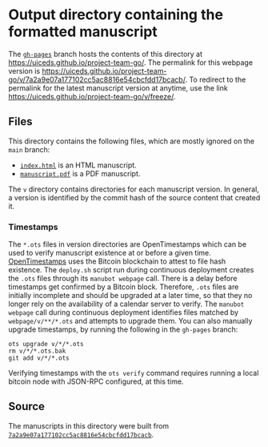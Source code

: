 # Output directory containing the formatted manuscript

The [`gh-pages`](https://github.com/uiceds/project-team-go/tree/gh-pages) branch hosts the contents of this directory at <https://uiceds.github.io/project-team-go/>.
The permalink for this webpage version is <https://uiceds.github.io/project-team-go/v/7a2a9e07a177102cc5ac8816e54cbcfdd17bcacb/>.
To redirect to the permalink for the latest manuscript version at anytime, use the link <https://uiceds.github.io/project-team-go/v/freeze/>.

## Files

This directory contains the following files, which are mostly ignored on the `main` branch:

+ [`index.html`](index.html) is an HTML manuscript.
+ [`manuscript.pdf`](manuscript.pdf) is a PDF manuscript.

The `v` directory contains directories for each manuscript version.
In general, a version is identified by the commit hash of the source content that created it.

### Timestamps

The `*.ots` files in version directories are OpenTimestamps which can be used to verify manuscript existence at or before a given time.
[OpenTimestamps](https://opentimestamps.org/) uses the Bitcoin blockchain to attest to file hash existence.
The `deploy.sh` script run during continuous deployment creates the `.ots` files through its `manubot webpage` call.
There is a delay before timestamps get confirmed by a Bitcoin block.
Therefore, `.ots` files are initially incomplete and should be upgraded at a later time, so that they no longer rely on the availability of a calendar server to verify.
The `manubot webpage` call during continuous deployment identifies files matched by `webpage/v/**/*.ots` and attempts to upgrade them.
You can also manually upgrade timestamps, by running the following in the `gh-pages` branch:

```shell
ots upgrade v/*/*.ots
rm v/*/*.ots.bak
git add v/*/*.ots
```

Verifying timestamps with the `ots verify` command requires running a local bitcoin node with JSON-RPC configured, at this time.

## Source

The manuscripts in this directory were built from
[`7a2a9e07a177102cc5ac8816e54cbcfdd17bcacb`](https://github.com/uiceds/project-team-go/commit/7a2a9e07a177102cc5ac8816e54cbcfdd17bcacb).
